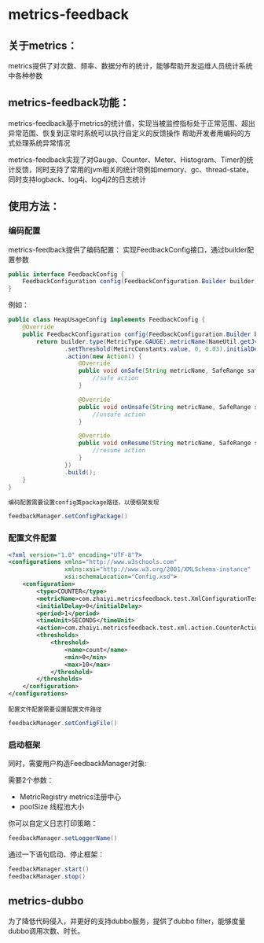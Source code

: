 # metrics-feedback
## 关于metrics：
metrics提供了对次数、频率、数据分布的统计，能够帮助开发运维人员统计系统中各种参数

## metrics-feedback功能：
metrics-feedback基于metrics的统计值，实现当被监控指标处于正常范围、超出异常范围、恢复到正常时系统可以执行自定义的反馈操作
帮助开发者用编码的方式处理系统异常情况

metrics-feedback实现了对Gauge、Counter、Meter、Histogram、Timer的统计反馈，同时支持了常用的jvm相关的统计项例如memory、gc、thread-state，同时支持logback、log4j、log4j2的日志统计

## 使用方法：

### 编码配置
metrics-feedback提供了编码配置：
实现FeedbackConfig接口，通过builder配置参数
```java
public interface FeedbackConfig {
    FeedbackConfiguration config(FeedbackConfiguration.Builder builder);
}
```
例如：
```java
public class HeapUsageConfig implements FeedbackConfig {
    @Override
    public FeedbackConfiguration config(FeedbackConfiguration.Builder builder) {
        return builder.type(MetricType.GAUGE).metricName(NameUtil.getJvmMetricName(JvmConstants.jvmMemory, JvmConstants.heapUsage))
                .setThreshold(MetircConstants.value, 0, 0.03).initialDelay(0).period(1).timeUnit(TimeUnit.SECONDS)
                .action(new Action() {
                    @Override
                    public void onSafe(String metricName, SafeRange safeRange, double current) {
                        //safe action
                    }

                    @Override
                    public void onUnsafe(String metricName, SafeRange safeRange, double current) {
                        //unsafe action
                    }

                    @Override
                    public void onResume(String metricName, SafeRange safeRange, double current) {
                        //resume action
                    }
                })
                .build();
    }
}
```
`编码配置需要设置config类package路径，以便框架发现`

```java
feedbackManager.setConfigPackage()
```

### 配置文件配置
```xml
<?xml version="1.0" encoding="UTF-8"?>
<configurations xmlns="http://www.w3schools.com"
                xmlns:xsi="http://www.w3.org/2001/XMLSchema-instance"
                xsi:schemaLocation="Config.xsd">
    <configuration>
        <type>COUNTER</type>
        <metricName>com.zhaiyi.metricsfeedback.test.XmlConfigurationTest.counter</metricName>
        <initialDelay>0</initialDelay>
        <period>1</period>
        <timeUnit>SECONDS</timeUnit>
        <action>com.zhaiyi.metricsfeedback.test.xml.action.CounterAction</action>
        <thresholds>
            <threshold>
                <name>count</name>
                <min>0</min>
                <max>10</max>
            </threshold>
        </thresholds>
    </configuration>
</configurations>
```

`配置文件配置需要设置配置文件路径`

```java
feedbackManager.setConfigFile()
```

### 启动框架
同时，需要用户构造FeedbackManager对象:

需要2个参数：
* MetricRegistry	metrics注册中心
* poolSize		线程池大小

你可以自定义日志打印策略：
```java
feedbackManager.setLoggerName()
```

通过一下语句启动、停止框架：
```java
feedbackManager.start()
feedbackManager.stop()
```

## metrics-dubbo
为了降低代码侵入，并更好的支持dubbo服务，提供了dubbo filter，能够度量dubbo调用次数、时长。

